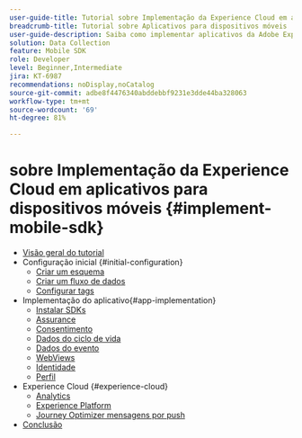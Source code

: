 ```yaml
---
user-guide-title: Tutorial sobre Implementação da Experience Cloud em aplicativos para dispositivos móveis
breadcrumb-title: Tutorial sobre Aplicativos para dispositivos móveis
user-guide-description: Saiba como implementar aplicativos da Adobe Experience Cloud em aplicativos para dispositivos móveis com o SDK móvel da Experience Platform.
solution: Data Collection
feature: Mobile SDK
role: Developer
level: Beginner,Intermediate
jira: KT-6987
recommendations: noDisplay,noCatalog
source-git-commit: adbe8f4476340abddebbf9231e3dde44ba328063
workflow-type: tm+mt
source-wordcount: '69'
ht-degree: 81%

---
```



#  sobre Implementação da Experience Cloud em aplicativos para dispositivos móveis {#implement-mobile-sdk}

+ [Visão geral do tutorial](overview.md)
+ Configuração inicial {#initial-configuration}
   + [Criar um esquema](create-schema.md)
   + [Criar um fluxo de dados](create-datastream.md)
   + [Configurar tags](configure-tags.md)
+ Implementação do aplicativo{#app-implementation}
   + [Instalar SDKs](install-sdks.md)
   + [Assurance](assurance.md)
   + [Consentimento](consent.md)
   + [Dados do ciclo de vida](lifecycle-data.md)
   + [Dados do evento](events.md)
   + [WebViews](web-views.md)
   + [Identidade](identity.md)
   + [Perfil](profile.md)
+ Experience Cloud {#experience-cloud}
   + [Analytics](analytics.md)
   + [Experience Platform](platform.md)
   + [Journey Optimizer mensagens por push](journey-optimizer-push.md)
+ [Conclusão](conclusion.md)